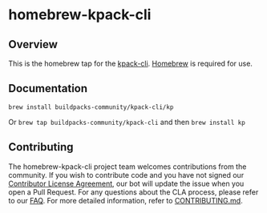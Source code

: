 
# homebrew-kpack-cli

## Overview
This is the homebrew tap for the [kpack-cli](https://github.com/buildpacks-community/kpack-cli). [Homebrew](https://brew.sh/) is required for use.

## Documentation
`brew install buildpacks-community/kpack-cli/kp`

Or `brew tap buildpacks-community/kpack-cli` and then `brew install kp`

## Contributing

The homebrew-kpack-cli project team welcomes contributions from the community. If you wish to contribute code and you have not signed our [Contributor License Agreement](https://cla.vmware.com/cla/1/preview), our bot will update the issue when you open a Pull Request.
For any questions about the CLA process, please refer to our [FAQ](https://cla.vmware.com/faq). For more detailed information, refer to [CONTRIBUTING.md](CONTRIBUTING.md).
